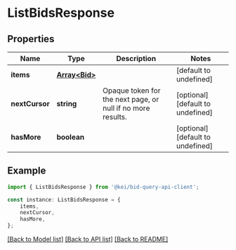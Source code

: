 # ListBidsResponse


## Properties

Name | Type | Description | Notes
------------ | ------------- | ------------- | -------------
**items** | [**Array&lt;Bid&gt;**](Bid.md) |  | [default to undefined]
**nextCursor** | **string** | Opaque token for the next page, or null if no more results. | [optional] [default to undefined]
**hasMore** | **boolean** |  | [optional] [default to undefined]

## Example

```typescript
import { ListBidsResponse } from '@kei/bid-query-api-client';

const instance: ListBidsResponse = {
    items,
    nextCursor,
    hasMore,
};
```

[[Back to Model list]](../README.md#documentation-for-models) [[Back to API list]](../README.md#documentation-for-api-endpoints) [[Back to README]](../README.md)
